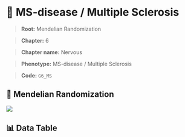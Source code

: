 # 🧪 MS-disease / Multiple Sclerosis

> **Root:** Mendelian Randomization

> **Chapter:** 6  

> **Chapter name:** Nervous

> **Phenotype:** MS-disease / Multiple Sclerosis  

> **Code:** `G6_MS`

## 🧬 Mendelian Randomization  

<img src="/MR/Figures/Forward/G6_MS.png"/>

## 📊 Data Table

<CsvTableMRF src="/public/MR/Data/Forward/G6_MS.csv"/>
